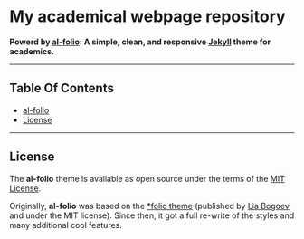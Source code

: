 # My academical webpage repository

<!--[![Preview](readme_preview/al-folio-preview.png)](https://alshedivat.github.io/al-folio/)-->

**Powerd by [al-folio](https://github.com/alshedivat/al-folio): A simple, clean, and responsive [Jekyll](https://jekyllrb.com/) theme for academics.**

---
## Table Of Contents

- [al-folio](#al-folio)
- [License](#license)

---
## License

The **al-folio** theme is available as open source under the terms of the [MIT License](https://github.com/alshedivat/al-folio/blob/main/LICENSE).

Originally, **al-folio** was based on the [\*folio theme](https://github.com/bogoli/-folio) (published by [Lia Bogoev](https://liabogoev.com) and under the MIT license). Since then, it got a full re-write of the styles and many additional cool features.
